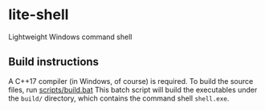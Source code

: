 # lite-shell
Lightweight Windows command shell

## Build instructions
A C++17 compiler (in Windows, of course) is required. To build the source files, run [scripts/build.bat](scripts/build.bat)
This batch script will build the executables under the `build/` directory, which contains the command shell `shell.exe`.
